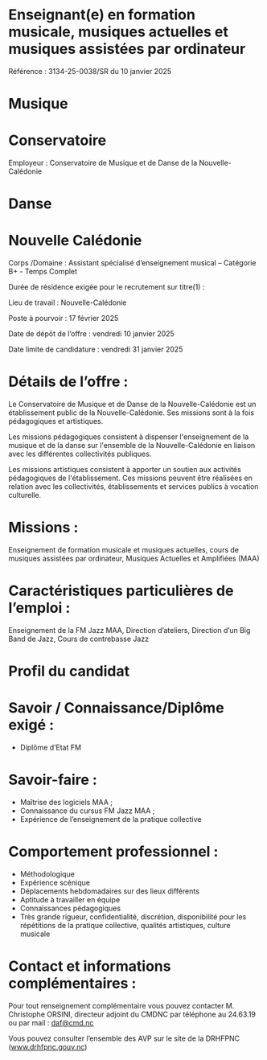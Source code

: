 # Enseignant(e) en formation musicale, musiques actuelles et musiques assistées par ordinateur

Référence : 3134-25-0038/SR du 10 janvier 2025

# Musique

# Conservatoire

Employeur : Conservatoire de Musique et de Danse de la Nouvelle-Calédonie

# Danse

# Nouvelle Calédonie

Corps /Domaine : Assistant spécialisé d’enseignement musical – Catégorie B+ - Temps Complet

Durée de résidence exigée pour le recrutement sur titre(1) :

Lieu de travail : Nouvelle-Calédonie

Poste à pourvoir : 17 février 2025

Date de dépôt de l’offre : vendredi 10 janvier 2025

Date limite de candidature : vendredi 31 janvier 2025

# Détails de l’offre :

Le Conservatoire de Musique et de Danse de la Nouvelle-Calédonie est un établissement public de la Nouvelle-Calédonie. Ses missions sont à la fois pédagogiques et artistiques.

Les missions pédagogiques consistent à dispenser l'enseignement de la musique et de la danse sur l'ensemble de la Nouvelle-Calédonie en liaison avec les différentes collectivités publiques.

Les missions artistiques consistent à apporter un soutien aux activités pédagogiques de l'établissement. Ces missions peuvent être réalisées en relation avec les collectivités, établissements et services publics à vocation culturelle.

# Missions :

Enseignement de formation musicale et musiques actuelles, cours de musiques assistées par ordinateur, Musiques Actuelles et Amplifiées (MAA)

# Caractéristiques particulières de l’emploi :

Enseignement de la FM Jazz MAA, Direction d’ateliers, Direction d’un Big Band de Jazz, Cours de contrebasse Jazz

# Profil du candidat

# Savoir / Connaissance/Diplôme exigé :

- Diplôme d’Etat FM

# Savoir-faire :

- Maîtrise des logiciels MAA ;
- Connaissance du cursus FM Jazz MAA ;
- Expérience de l’enseignement de la pratique collective

# Comportement professionnel :

- Méthodologique
- Expérience scénique
- Déplacements hebdomadaires sur des lieux différents
- Aptitude à travailler en équipe
- Connaissances pédagogiques
- Très grande rigueur, confidentialité, discrétion, disponibilité pour les répétitions de la pratique collective, qualités artistiques, culture musicale

# Contact et informations complémentaires :

Pour tout renseignement complémentaire vous pouvez contacter M. Christophe ORSINI, directeur adjoint du CMDNC par téléphone au 24.63.19 ou par mail : daf@cmd.nc

Vous pouvez consulter l’ensemble des AVP sur le site de la DRHFPNC (www.drhfpnc.gouv.nc)